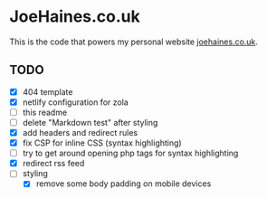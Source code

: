 # JoeHaines.co.uk

This is the code that powers my personal website [joehaines.co.uk](https://www.joehaines.co.uk).

## TODO

- [x] 404 template
- [x] netlify configuration for zola
- [ ] this readme
- [ ] delete "Markdown test" after styling
- [x] add headers and redirect rules
- [x] fix CSP for inline CSS (syntax highlighting)
- [ ] try to get around opening php tags for syntax highlighting
- [x] redirect rss feed
- [ ] styling
  - [x] remove some body padding on mobile devices
